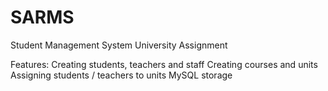 # SARMS
Student Management System
University Assignment

Features:
Creating students, teachers and staff
Creating courses and units
Assigning students / teachers to units
MySQL storage
